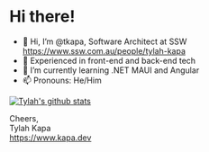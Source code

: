 # Hi there!

- 👋 Hi, I’m @tkapa, Software Architect at SSW https://www.ssw.com.au/people/tylah-kapa
- 👀 Experienced in front-end and back-end tech
- 🌱 I’m currently learning .NET MAUI and Angular  
- 📫 Pronouns: He/Him

[![Tylah's github stats](https://github-readme-stats.vercel.app/api?username=tkapa&theme=dark)](https://github.com/tkapa/github-readme-stats)

Cheers,  
Tylah Kapa  
https://www.kapa.dev
<!---
tkapa/tkapa is a ✨ special ✨ repository because its `README.md` (this file) appears on your GitHub profile.
You can click the Preview link to take a look at your changes.
--->
